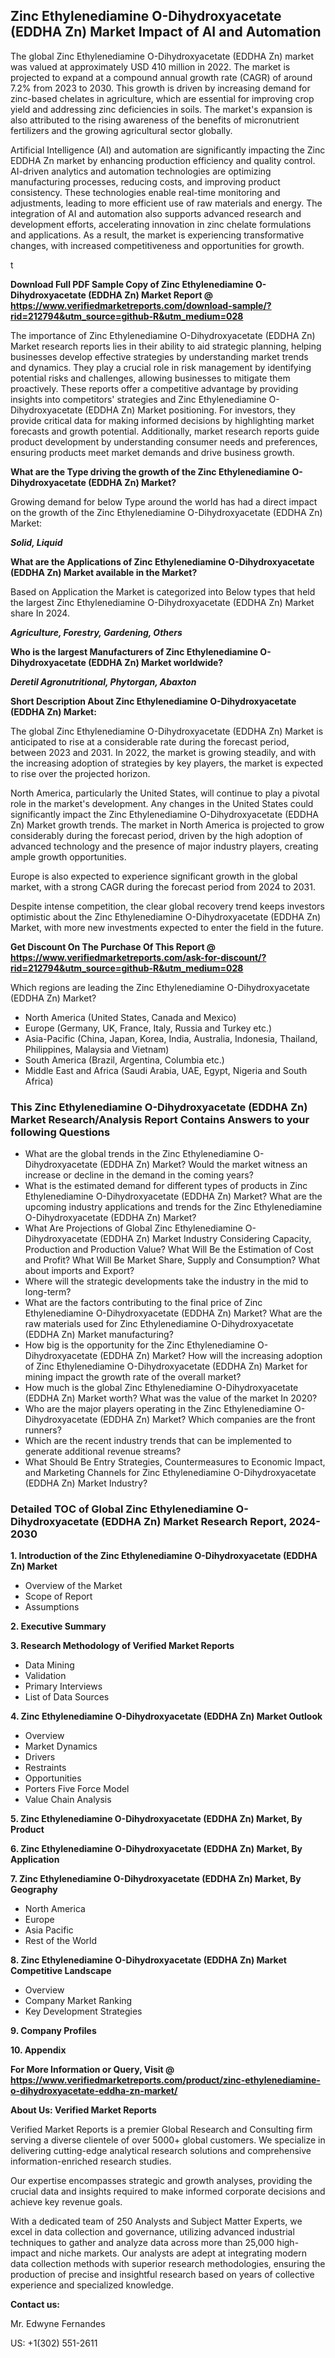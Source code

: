 <h2>Zinc Ethylenediamine O-Dihydroxyacetate (EDDHA Zn) Market Impact of AI and Automation</h2><p>The global Zinc Ethylenediamine O-Dihydroxyacetate (EDDHA Zn) market was valued at approximately USD 410 million in 2022. The market is projected to expand at a compound annual growth rate (CAGR) of around 7.2% from 2023 to 2030. This growth is driven by increasing demand for zinc-based chelates in agriculture, which are essential for improving crop yield and addressing zinc deficiencies in soils. The market's expansion is also attributed to the rising awareness of the benefits of micronutrient fertilizers and the growing agricultural sector globally.</p><p>Artificial Intelligence (AI) and automation are significantly impacting the Zinc EDDHA Zn market by enhancing production efficiency and quality control. AI-driven analytics and automation technologies are optimizing manufacturing processes, reducing costs, and improving product consistency. These technologies enable real-time monitoring and adjustments, leading to more efficient use of raw materials and energy. The integration of AI and automation also supports advanced research and development efforts, accelerating innovation in zinc chelate formulations and applications. As a result, the market is experiencing transformative changes, with increased competitiveness and opportunities for growth.</p>t</p><p id="" class=""><strong>Download Full PDF Sample Copy of Zinc Ethylenediamine O-Dihydroxyacetate (EDDHA Zn) Market Report @ <a href="https://www.verifiedmarketreports.com/download-sample/?rid=212794&utm_source=github-R&utm_medium=028" target="_blank">https://www.verifiedmarketreports.com/download-sample/?rid=212794&utm_source=github-R&utm_medium=028</a></strong></p><p>The importance of&nbsp;Zinc Ethylenediamine O-Dihydroxyacetate (EDDHA Zn) Market research reports lies in their ability to aid strategic planning, helping businesses develop effective strategies by understanding market trends and dynamics. They play a crucial role in risk management by identifying potential risks and challenges, allowing businesses to mitigate them proactively. These reports offer a competitive advantage by providing insights into competitors' strategies and Zinc Ethylenediamine O-Dihydroxyacetate (EDDHA Zn) Market positioning. For investors, they provide critical data for making informed decisions by highlighting market forecasts and growth potential. Additionally, market research reports guide product development by understanding consumer needs and preferences, ensuring products meet market demands and drive business growth.</p><p><strong>What are the&nbsp;Type driving the growth of the Zinc Ethylenediamine O-Dihydroxyacetate (EDDHA Zn) Market?</strong></p><p id="" class="">Growing demand for below Type around the world has had a direct impact on the growth of the Zinc Ethylenediamine O-Dihydroxyacetate (EDDHA Zn) Market:</p><em><strong>Solid, Liquid</strong></em></p><strong>What are the&nbsp;Applications&nbsp;of Zinc Ethylenediamine O-Dihydroxyacetate (EDDHA Zn) Market available in the Market?</strong></p><p id="" class="">Based on Application the Market is categorized into Below types that held the largest Zinc Ethylenediamine O-Dihydroxyacetate (EDDHA Zn) Market share In 2024.</p><em><strong>Agriculture, Forestry, Gardening, Others</strong></em></p><strong>Who is the largest Manufacturers of Zinc Ethylenediamine O-Dihydroxyacetate (EDDHA Zn) Market worldwide?</strong></p><p><em><strong>Deretil Agronutritional, Phytorgan, Abaxton</strong></em></p><p id="" class=""><strong>Short Description About Zinc Ethylenediamine O-Dihydroxyacetate (EDDHA Zn) Market:</strong></p><p>The global Zinc Ethylenediamine O-Dihydroxyacetate (EDDHA Zn) Market is anticipated to rise at a considerable rate during the forecast period, between 2023 and 2031. In 2022, the market is growing steadily, and with the increasing adoption of strategies by key players, the market is expected to rise over the projected horizon.</p><p>North America, particularly the United States, will continue to play a pivotal role in the market's development. Any changes in the United States could significantly impact the Zinc Ethylenediamine O-Dihydroxyacetate (EDDHA Zn) Market growth trends. The market in North America is projected to grow considerably during the forecast period, driven by the high adoption of advanced technology and the presence of major industry players, creating ample growth opportunities.</p><p>Europe is also expected to experience significant growth in the global market, with a strong CAGR during the forecast period from 2024 to 2031.</p><p>Despite intense competition, the clear global recovery trend keeps investors optimistic about the Zinc Ethylenediamine O-Dihydroxyacetate (EDDHA Zn) Market, with more new investments expected to enter the field in the future.</p><p id="" class=""><strong>Get Discount On The Purchase Of This Report @ <a href="https://www.verifiedmarketreports.com/ask-for-discount/?rid=212794&utm_source=github-R&utm_medium=028" target="_blank">https://www.verifiedmarketreports.com/ask-for-discount/?rid=212794&utm_source=github-R&utm_medium=028</a></strong></p>Which regions are leading the Zinc Ethylenediamine O-Dihydroxyacetate (EDDHA Zn) Market?</p><ul><li>North America (United States, Canada and Mexico)</li><li>Europe (Germany, UK, France, Italy, Russia and Turkey etc.)</li><li>Asia-Pacific (China, Japan, Korea, India, Australia, Indonesia, Thailand, Philippines, Malaysia and Vietnam)</li><li>South America (Brazil, Argentina, Columbia etc.)</li><li>Middle East and Africa (Saudi Arabia, UAE, Egypt, Nigeria and South Africa)</li></ul><h3 id="" class="">This Zinc Ethylenediamine O-Dihydroxyacetate (EDDHA Zn) Market Research/Analysis Report Contains Answers to your following Questions</h3><ul><li>What are the global trends in the Zinc Ethylenediamine O-Dihydroxyacetate (EDDHA Zn) Market? Would the market witness an increase or decline in the demand in the coming years?</li><li>What is the estimated demand for different types of products in Zinc Ethylenediamine O-Dihydroxyacetate (EDDHA Zn) Market? What are the upcoming industry applications and trends for the Zinc Ethylenediamine O-Dihydroxyacetate (EDDHA Zn) Market?</li><li>What Are Projections of Global Zinc Ethylenediamine O-Dihydroxyacetate (EDDHA Zn) Market Industry Considering Capacity, Production and Production Value? What Will Be the Estimation of Cost and Profit? What Will Be Market Share, Supply and Consumption? What about imports and Export?</li><li>Where will the strategic developments take the industry in the mid to long-term?</li><li>What are the factors contributing to the final price of Zinc Ethylenediamine O-Dihydroxyacetate (EDDHA Zn) Market? What are the raw materials used for Zinc Ethylenediamine O-Dihydroxyacetate (EDDHA Zn) Market manufacturing?</li><li>How big is the opportunity for the Zinc Ethylenediamine O-Dihydroxyacetate (EDDHA Zn) Market? How will the increasing adoption of Zinc Ethylenediamine O-Dihydroxyacetate (EDDHA Zn) Market for mining impact the growth rate of the overall market?</li><li>How much is the global Zinc Ethylenediamine O-Dihydroxyacetate (EDDHA Zn) Market worth? What was the value of the market In 2020?</li><li>Who are the major players operating in the Zinc Ethylenediamine O-Dihydroxyacetate (EDDHA Zn) Market? Which companies are the front runners?</li><li>Which are the recent industry trends that can be implemented to generate additional revenue streams?</li><li>What Should Be Entry Strategies, Countermeasures to Economic Impact, and Marketing Channels for Zinc Ethylenediamine O-Dihydroxyacetate (EDDHA Zn) Market Industry?</li></ul><h3 id="" class="">Detailed TOC of Global Zinc Ethylenediamine O-Dihydroxyacetate (EDDHA Zn) Market Research Report, 2024-2030</h3><p id="" class=""><strong>1. Introduction of the Zinc Ethylenediamine O-Dihydroxyacetate (EDDHA Zn) Market</strong></p><ul><li>Overview of the Market</li><li>Scope of Report</li><li>Assumptions</li></ul><p id="" class=""><strong>2. Executive Summary</strong></p><p id="" class=""><strong>3. Research Methodology of Verified Market Reports</strong></p><ul><li>Data Mining</li><li>Validation</li><li>Primary Interviews</li><li>List of Data Sources</li></ul><p id="" class=""><strong>4. Zinc Ethylenediamine O-Dihydroxyacetate (EDDHA Zn) Market Outlook</strong></p><ul><li>Overview</li><li>Market Dynamics</li><li>Drivers</li><li>Restraints</li><li>Opportunities</li><li>Porters Five Force Model</li><li>Value Chain Analysis</li></ul><p id="" class=""><strong>5. Zinc Ethylenediamine O-Dihydroxyacetate (EDDHA Zn) Market, By Product</strong></p><p id="" class=""><strong>6. Zinc Ethylenediamine O-Dihydroxyacetate (EDDHA Zn) Market, By Application</strong></p><p id="" class=""><strong>7. Zinc Ethylenediamine O-Dihydroxyacetate (EDDHA Zn) Market, By Geography</strong></p><ul><li>North America</li><li>Europe</li><li>Asia Pacific</li><li>Rest of the World</li></ul><p id="" class=""><strong>8. Zinc Ethylenediamine O-Dihydroxyacetate (EDDHA Zn) Market Competitive Landscape</strong></p><ul><li>Overview</li><li>Company Market Ranking</li><li>Key Development Strategies</li></ul><p id="" class=""><strong>9. Company Profiles</strong></p><p id="" class=""><strong>10. Appendix</strong></p><p id="" class=""><strong>For More Information or Query, Visit @ <a href="https://www.verifiedmarketreports.com/product/zinc-ethylenediamine-o-dihydroxyacetate-eddha-zn-market/" target="_blank">https://www.verifiedmarketreports.com/product/zinc-ethylenediamine-o-dihydroxyacetate-eddha-zn-market/</a></strong></p><p id="" class=""><strong>About Us: Verified Market Reports</strong></p><p id="" class="">Verified Market Reports is a premier Global Research and Consulting firm serving a diverse clientele of over 5000+ global customers. We specialize in delivering cutting-edge analytical research solutions and comprehensive information-enriched research studies.</p><p id="" class="">Our expertise encompasses strategic and growth analyses, providing the crucial data and insights required to make informed corporate decisions and achieve key revenue goals.</p><p id="" class="">With a dedicated team of 250 Analysts and Subject Matter Experts, we excel in data collection and governance, utilizing advanced industrial techniques to gather and analyze data across more than 25,000 high-impact and niche markets. Our analysts are adept at integrating modern data collection methods with superior research methodologies, ensuring the production of precise and insightful research based on years of collective experience and specialized knowledge.</p><p id="" class=""><strong>Contact us:</strong></p><p id="" class="">Mr. Edwyne Fernandes</p><p id="" class="">US: +1(302) 551-2611</p>